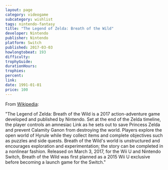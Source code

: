```yaml
---
layout: page
category: videogame
subcategory: wishlist
tags: nintendo-fantasy
title: "The Legend of Zelda: Breath of the Wild"
developer: Nintendo
publisher: Nintendo
platform: Switch
published: 2017-03-03
howlongtobeat: 193
difficulty:
trophyGuide:
durationHours:
trophies:
percent:
link:
date: 1991-01-01
price: 100
---
```


From [Wikipedia](https://en.wikipedia.org/wiki/The_Legend_of_Zelda:_Breath_of_the_Wild):

"The Legend of Zelda: Breath of the Wild is a 2017 action-adventure game developed and published by Nintendo. Set at the end of the Zelda timeline, the player controls an amnesiac Link as he sets out to save Princess Zelda and prevent Calamity Ganon from destroying the world. Players explore the open world of Hyrule while they collect items and complete objectives such as puzzles and side quests. Breath of the Wild's world is unstructured and encourages exploration and experimentation; the story can be completed in a nonlinear fashion. Released on March 3, 2017, for the Wii U and Nintendo Switch, Breath of the Wild was first planned as a 2015 Wii U exclusive before becoming a launch game for the Switch."

